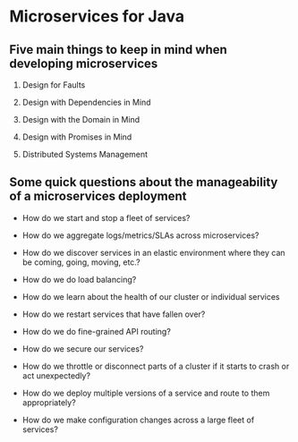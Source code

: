# Microservices for Java

## Five main things to keep in mind when developing microservices


1. Design for Faults

2. Design with Dependencies in Mind

3. Design with the Domain in Mind

4. Design with Promises in Mind

5. Distributed Systems Management

## Some quick questions about the manageability of a microservices deployment

- How do we start and stop a fleet of services?

- How do we aggregate logs/metrics/SLAs across microservices?

- How do we discover services in an elastic environment where they can be coming, going, moving, etc.?

- How do we do load balancing?

- How do we learn about the health of our cluster or individual services

- How do we restart services that have fallen over?

- How do we do fine-grained API routing?

- How do we secure our services?

- How do we throttle or disconnect parts of a cluster if it starts to crash or act unexpectedly?

- How do we deploy multiple versions of a service and route to them appropriately?

- How do we make configuration changes across a large fleet of services?

